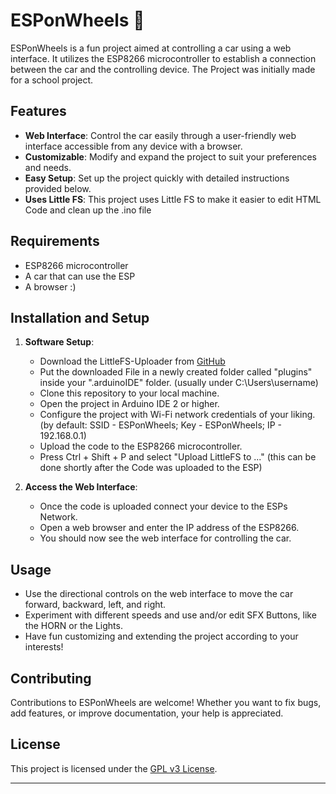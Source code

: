 # ESPonWheels 🚗

ESPonWheels is a fun project aimed at controlling a car using a web interface. It utilizes the ESP8266 microcontroller to establish a connection between the car and the controlling device.
The Project was initially made for a school project.

## Features

- **Web Interface**: Control the car easily through a user-friendly web interface accessible from any device with a browser.
- **Customizable**: Modify and expand the project to suit your preferences and needs.
- **Easy Setup**: Set up the project quickly with detailed instructions provided below.
- **Uses Little FS**: This project uses Little FS to make it easier to edit HTML Code and clean up the .ino file

## Requirements

- ESP8266 microcontroller
- A car that can use the ESP
- A browser :)

## Installation and Setup

1. **Software Setup**:
   - Download the LittleFS-Uploader from [GitHub](https://github.com/earlephilhower/arduino-littlefs-upload/releases/tag/1.0.0)
   - Put the downloaded File in a newly created folder called "plugins" inside your ".arduinoIDE" folder. (usually under C:\Users\username\)
   - Clone this repository to your local machine.
   - Open the project in Arduino IDE 2 or higher.
   - Configure the project with Wi-Fi network credentials of your liking. (by default: SSID - ESPonWheels; Key - ESPonWheels; IP - 192.168.0.1)
   - Upload the code to the ESP8266 microcontroller.
   - Press Ctrl + Shift + P and select "Upload LittleFS to ..." (this can be done shortly after the Code was uploaded to the ESP)

3. **Access the Web Interface**:
   - Once the code is uploaded connect your device to the ESPs Network.
   - Open a web browser and enter the IP address of the ESP8266.
   - You should now see the web interface for controlling the car.

## Usage

- Use the directional controls on the web interface to move the car forward, backward, left, and right.
- Experiment with different speeds and use and/or edit SFX Buttons, like the HORN or the Lights.
- Have fun customizing and extending the project according to your interests!

## Contributing

Contributions to ESPonWheels are welcome! Whether you want to fix bugs, add features, or improve documentation, your help is appreciated.

## License

This project is licensed under the [GPL v3 License](https://github.com/dpoettler/ESPonWheels?tab=GPL-3.0-1-ov-file).

---
